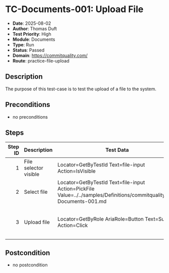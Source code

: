 # TC-Documents-001: Upload File

- **Date**: 2025-08-02
- **Author**: Thomas Duft
- **Test Priority**: High
- **Module**: Documents
- **Type**: Run
- **Status**: Passed
- **Domain**: https://commitquality.com/
- **Route**: practice-file-upload

## Description

The purpose of this test-case is to test the upload of a file to the system.

## Preconditions

- no preconditions

## Steps

| Step ID | Description                   | Test Data                                                                       | Expected Result                           | Actual Result |
| -------:| ----------------------------- | ------------------------------------------------------------------------------- | ----------------------------------------- | ------------- |
| 1 | File selector visible | Locator=GetByTestId Text=file-input Action=IsVisible | File selector is visible | ✅ |
| 2 | Select file | Locator=GetByTestId Text=file-input Action=PickFile Value=../../samples/Definitions/commitquality/TC-Documents-001.md | File selected | ✅ |
| 3 | Upload file | Locator=GetByRole AriaRole=Button Text=Submit Action=Click | Submit button clicked and file uploaded | ✅ |

## Postcondition

- no postcondition

